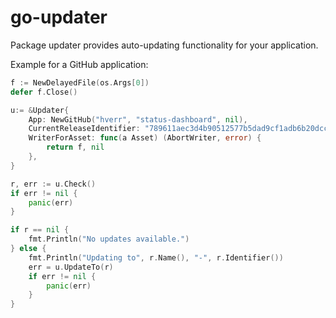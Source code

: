 # go-updater

Package updater provides auto-updating functionality for your application.

Example for a GitHub application:

```go
f := NewDelayedFile(os.Args[0])
defer f.Close()

u:= &Updater{
	App: NewGitHub("hverr", "status-dashboard", nil),
	CurrentReleaseIdentifier: "789611aec3d4b90512577b5dad9cf1adb6b20dcc",
	WriterForAsset: func(a Asset) (AbortWriter, error) {
		return f, nil
	},
}

r, err := u.Check()
if err != nil {
	panic(err)
}

if r == nil {
	fmt.Println("No updates available.")
} else {
	fmt.Println("Updating to", r.Name(), "-", r.Identifier())
	err = u.UpdateTo(r)
	if err != nil {
		panic(err)
	}
}
```
